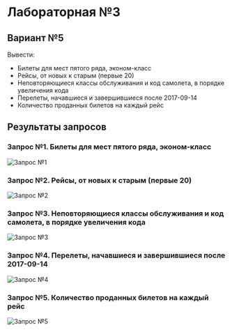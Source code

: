 # Лабораторная №3
## **Вариант №5**
Вывести:
- Билеты для мест пятого ряда, эконом-класс
- Рейсы, от новых к старым (первые 20)
- Неповторяющиеся классы обслуживания и код самолета, в порядке увеличения кода
- Перелеты, начавшиеся и завершившиеся после 2017-09-14
- Количество проданных билетов на каждый рейс  

## Результаты запросов
### Запрос №1. Билеты для мест пятого ряда, эконом-класс
![Запрос №1](https://i.imgur.com/vjwHH7F.png)
### Запрос №2. Рейсы, от новых к старым (первые 20)
![Запрос №2](https://i.imgur.com/lKcdAem.png)
### Запрос №3. Неповторяющиеся классы обслуживания и код самолета, в порядке увеличения кода
![Запрос №3](https://i.imgur.com/81Gk4pV.png)
### Запрос №4. Перелеты, начавшиеся и завершившиеся после 2017-09-14
![Запрос №4](https://i.imgur.com/qELftt0.png)
### Запрос №5. Количество проданных билетов на каждый рейс
![Запрос №5](https://i.imgur.com/6uZlaKU.png)